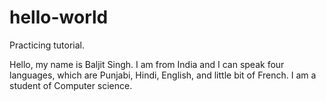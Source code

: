 # hello-world
Practicing tutorial.

Hello, my name is Baljit Singh. I am from India and I can speak four languages, which are Punjabi, Hindi, English, and little bit of French.
I am a student of Computer science.
